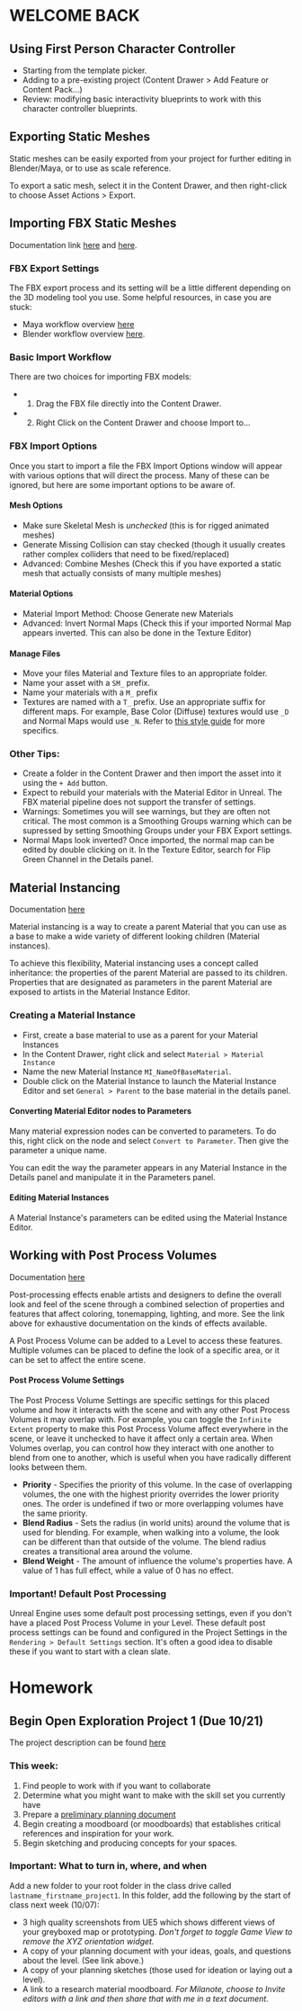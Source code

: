 # WELCOME BACK

## Using First Person Character Controller
- Starting from the template picker.
- Adding to a pre-existing project (Content Drawer > Add Feature or Content Pack...)
- Review: modifying basic interactivity blueprints to work with this character controller blueprints.

## Exporting Static Meshes
Static meshes can be easily exported from your project for further editing in Blender/Maya, or to use as scale reference. 

To export a satic mesh, select it in the Content Drawer, and then right-click to choose Asset Actions > Export.

## Importing FBX Static Meshes
Documentation link [here](https://docs.unrealengine.com/5.4/en-US/importing-assets-directly-into-unreal-engine/) and [here](https://docs.unrealengine.com/5.4/en-US/fbx-static-mesh-pipeline-in-unreal-engine/).

### FBX Export Settings
The FBX export process and its setting will be a little different depending on the 3D modeling tool you use. Some helpful resources, in case you are stuck:
- Maya workflow overview [here](https://www.youtube.com/watch?v=jPABrxe81yc)
- Blender workflow overview [here](https://www.youtube.com/watch?v=FsV3ZUxmWLo&t=1s).

### Basic Import Workflow
There are two choices for importing FBX models:
- 1. Drag the FBX file directly into the Content Drawer.
- 2. Right Click on the Content Drawer and choose Import to...

### FBX Import Options
Once you start to import a file the FBX Import Options window will appear with various options that will direct the process. Many of these can be ignored, but here are some important options to be aware of.

#### Mesh Options
- Make sure Skeletal Mesh is _unchecked_ (this is for rigged animated meshes)
- Generate Missing Collision can stay checked (though it usually creates rather complex colliders that need to be fixed/replaced)
- Advanced: Combine Meshes (Check this if you have exported a static mesh that actually consists of many multiple meshes)

#### Material Options
- Material Import Method: Choose Generate new Materials
- Advanced: Invert Normal Maps (Check this if your imported Normal Map appears inverted. This can also be done in the Texture Editor)

#### Manage Files
- Move your files Material and Texture files to an appropriate folder.
- Name your asset with a `SM_` prefix.
- Name your materials with a `M_` prefix
- Textures are named with a `T_` prefix. Use an appropriate suffix for different maps. For example, Base Color (Diffuse) textures would use `_D` and Normal Maps would use `_N`. Refer to [this style guide](https://github.com/Allar/ue5-style-guide?tab=readme-ov-file#anc-textures) for more specifics.

### Other Tips:
- Create a folder in the Content Drawer and then import the asset into it using the `+ Add` button.
- Expect to rebuild your materials with the Material Editor in Unreal. The FBX material pipeline does not support the transfer of settings.
- Warnings: Sometimes you will see warnings, but they are often not critical. The most common is a Smoothing Groups warning which can be supressed by setting Smoothing Groups under your FBX Export settings.
- Normal Maps look inverted? Once imported, the normal map can be edited by double clicking on it. In the Texture Editor, search for Flip Green Channel in the Details panel.

## Material Instancing
Documentation [here](https://docs.unrealengine.com/5.4/en-US/creating-and-using-material-instances-in-unreal-engine/)

Material instancing is a way to create a parent Material that you can use as a base to make a wide variety of different looking children (Material instances).

To achieve this flexibility, Material instancing uses a concept called inheritance: the properties of the parent Material are passed to its children. Properties that are designated as parameters in the parent Material are exposed to artists in the Material Instance Editor.

### Creating a Material Instance
- First, create a base material to use as a parent for your Material Instances
- In the Content Drawer, right click and select `Material > Material Instance`
- Name the new Material Instance `MI_NameOfBaseMaterial`.
- Double click on the Material Instance to launch the Material Instance Editor and set `General > Parent` to the base material in the details panel.

#### Converting Material Editor nodes to Parameters
Many material expression nodes can be converted to parameters. To do this, right click on the node and select `Convert to Parameter`. Then give the parameter a unique name.

You can edit the way the parameter appears in any Material Instance in the Details panel and manipulate it in the Parameters panel.

#### Editing Material Instances
A Material Instance's parameters can be edited using the Material Instance Editor.

## Working with Post Process Volumes
Documentation [here](https://docs.unrealengine.com/5.4/en-US/post-process-effects-in-unreal-engine/)

Post-processing effects enable artists and designers to define the overall look and feel of the scene through a combined selection of properties and features that affect coloring, tonemapping, lighting, and more. See the link above for exhaustive documentation on the kinds of effects available.

A Post Process Volume can be added to a Level to access these features. Multiple volumes can be placed to define the look of a specific area, or it can be set to affect the entire scene.

#### Post Process Volume Settings
The Post Process Volume Settings are specific settings for this placed volume and how it interacts with the scene and with any other Post Process Volumes it may overlap with. For example, you can toggle the `Infinite Extent` property to make this Post Process Volume affect everywhere in the scene, or leave it unchecked to have it affect only a certain area. When Volumes overlap, you can control how they interact with one another to blend from one to another, which is useful when you have radically different looks between them.

- __Priority__ - Specifies the priority of this volume. In the case of overlapping volumes, the one with the highest priority overrides the lower priority ones. The order is undefined if two or more overlapping volumes have the same priority.
- __Blend Radius__ - Sets the radius (in world units) around the volume that is used for blending. For example, when walking into a volume, the look can be different than that outside of the volume. The blend radius creates a transitional area around the volume.
- __Blend Weight__ - The amount of influence the volume's properties have. A value of 1 has full effect, while a value of 0 has no effect.

### Important! Default Post Processing
Unreal Engine uses some default post processing settings, even if you don't have a placed Post Process Volume in your Level. These default post process settings can be found and configured in the Project Settings in the `Rendering > Default Settings` section. It's often a good idea to disable these if you want to start with a clean slate.

# Homework

## Begin Open Exploration Project 1 (Due 10/21)
The project description can be found [here](project1.md)

### This week:
1. Find people to work with if you want to collaborate
2. Determine what you might want to make with the skill set you currently have
3. Prepare a [preliminary planning document](preliminaryprojectplanning.md)
4. Begin creating a moodboard (or moodboards) that establishes critical references and inspiration for your work.
5. Begin sketching and producing concepts for your spaces.


### Important: What to turn in, where, and when
Add a new folder to your root folder in the class drive called `lastname_firstname_project1`. In this folder, add the following by the start of class next week (10/07):

- 3 high quality screenshots from UE5 which shows different views of your greyboxed map or prototyping. _Don't forget to toggle Game View to remove the XYZ orientation widget._
- A copy of your planning document with your ideas, goals, and questions about the level. (See link above.)
- A copy of your planning sketches (those used for ideation or laying out a level).
- A link to a research material moodboard. _For Milanote, choose to Invite editors with a link and then share that with me in a text document._

